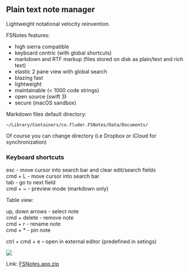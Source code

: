 ## Plain text note manager

Lightweight notational velocity reinvention. 

FSNotes features:

- high sierra compatible
- keyboard centric (with global shortcuts)
- markdown and RTF markup (files stored on disk as plain/text and rich text)
- elastic 2 pane view with global search
- blazing fast
- lightweight
- maintainable (< 1000 code strings)
- open source (swift 3)
- secure (macOS sandbox)

Markdown files default directory:

```~/Library/Containers/co.fluder.FSNotes/Data/Documents/```

Of course you can change directory (i.e Dropbox or iCloud for synchronization)

### Keyboard shortcuts

esc - move cursor into search bar and clear edit/search fields   
cmd + L - move cursor into search bar  
tab - go to next field  
cmd + ~ - preview mode (markdown only)

Table view: 

up, down arrows - select note  
cmd + delete - remove note  
cmd + r - rename note  
cmd + * - pin note

ctrl + cmd + e – open in external editor (predefined in setings)

![](http://files.og.uk.to/Screen-Shot-2017-08-27-23-16-57.png)

Link: [FSNotes.app.zip](https://github.com/glushchenko/fsnotes/releases/download/0.19/FSNotes.app.zip)


